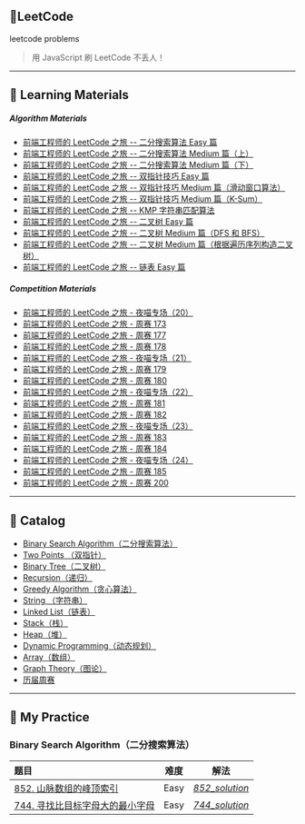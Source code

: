 ## 🍊LeetCode
leetcode problems

> 用 JavaScript 刷 LeetCode 不丢人！

***

## 📖 Learning Materials

##### Algorithm Materials

  - [前端工程师的 LeetCode 之旅 -- 二分搜索算法 Easy 篇](https://mp.weixin.qq.com/s/D6zY08tJ8J-nhIA4u86IoA)
  - [前端工程师的 LeetCode 之旅 -- 二分搜索算法 Medium 篇（上）](https://mp.weixin.qq.com/s/W-z820EkMagQsZafJdEZrw)
  - [前端工程师的 LeetCode 之旅 -- 二分搜索算法 Medium 篇（下）](https://mp.weixin.qq.com/s/wiqrNBNp22RUqM1mmSXBkQ)
  - [前端工程师的 LeetCode 之旅 -- 双指针技巧 Easy 篇](https://mp.weixin.qq.com/s/SXj8tkGj19gZy3EgTPIy2Q)
  - [前端工程师的 LeetCode 之旅 -- 双指针技巧 Medium 篇（滑动窗口算法）](https://mp.weixin.qq.com/s/5qHKabjsb0FKvfp2y7CgTg)
  - [前端工程师的 LeetCode 之旅 -- 双指针技巧 Medium 篇（K-Sum）](https://mp.weixin.qq.com/s/gQTiS5NX2WbV1lon7icOqg)
  - [前端工程师的 LeetCode 之旅 -- KMP 字符串匹配算法](https://mp.weixin.qq.com/s/liZ5G1Oaaimlu6DIEmquNw)
  - [前端工程师的 LeetCode 之旅 -- 二叉树 Easy 篇](https://mp.weixin.qq.com/s/NNIn8BLUIBWCvEjYgzb2mg)
  - [前端工程师的 LeetCode 之旅 -- 二叉树 Medium 篇（DFS 和 BFS）](https://mp.weixin.qq.com/s/FFCVLfndgtIaxwIGiDAGiA)
  - [前端工程师的 LeetCode 之旅 -- 二叉树 Medium 篇（根据遍历序列构造二叉树）](https://mp.weixin.qq.com/s/g46dFFNOyEh9W4dY61NV7g)
  - [前端工程师的 LeetCode 之旅 -- 链表 Easy 篇](https://mp.weixin.qq.com/s/_L_zU73IOFy_rAU-QQz_Dgg)

##### Competition Materials

  - [前端工程师的 LeetCode 之旅 - 夜喵专场（20）](https://mp.weixin.qq.com/s/dvSA3yruUQzmLchYyzDKdw)
  - [前端工程师的 LeetCode 之旅 - 周赛 173](https://mp.weixin.qq.com/s/kNd2nQAH9QG1POhlvNNZ4g)
  - [前端工程师的 LeetCode 之旅 - 周赛 177](https://mp.weixin.qq.com/s/FvT-vd8UVFADdBwQanp4xQ)
  - [前端工程师的 LeetCode 之旅 - 周赛 178](https://mp.weixin.qq.com/s?__biz=MzUzODgwNDAzOA==&mid=2247484191&idx=1&sn=d057dcac5204eab59e889fda0fe5b3f2&chksm=fad36936cda4e02069428a30377ac644c0c073ab58621a39472dcc917dcb4cc586ba909980f4&scene=21#wechat_redirect)
  - [前端工程师的 LeetCode 之旅 - 夜喵专场（21）](https://mp.weixin.qq.com/s/oJl9zLhwDY_LEeyyEW5iYg)
  - [前端工程师的 LeetCode 之旅 - 周赛 179](https://mp.weixin.qq.com/s?__biz=MzUzODgwNDAzOA==&mid=2247484219&idx=1&sn=50057af519d65fb1f321be5d82615c63&chksm=fad36912cda4e004b8fa3842e00a3cd4d0cad9897c2eca2eced24b97b9c919a6e9fed29c9e13&scene=21#wechat_redirect)
  - [前端工程师的 LeetCode 之旅 - 周赛 180](https://mp.weixin.qq.com/s/UEXsXCGvtJunHHmIiuhEFQ)
  - [前端工程师的 LeetCode 之旅 - 夜喵专场（22）](https://mp.weixin.qq.com/s/gjWicUgaJXJ2Q-wT9COkiA)
  - [前端工程师的 LeetCode 之旅 - 周赛 181](https://mp.weixin.qq.com/s/12n0txs_lWYeZsyFmMdWJQ)
  - [前端工程师的 LeetCode 之旅 - 周赛 182](https://mp.weixin.qq.com/s/QfFkMBiJy3-hYs73eyKRCA)
  - [前端工程师的 LeetCode 之旅 - 夜喵专场（23）](https://mp.weixin.qq.com/s/ImLe4nDvZ7fC5cf2OsY4DQ)
  - [前端工程师的 LeetCode 之旅 - 周赛 183](https://mp.weixin.qq.com/s/oQLaD4vDDjLJE4l7DFy-xw)
  - [前端工程师的 LeetCode 之旅 - 周赛 184](https://mp.weixin.qq.com/s/PgaPLuQ3dMZRmnf64ZcSLA)
  - [前端工程师的 LeetCode 之旅 - 夜喵专场（24）](https://mp.weixin.qq.com/s/e4R0tyOY9UB_TiiNWqi8AA)
  - [前端工程师的 LeetCode 之旅 - 周赛 185](https://mp.weixin.qq.com/s/-iuN5ln6KTfEGt6Ewihdrg)
  - [前端工程师的 LeetCode 之旅 - 周赛 200](https://mp.weixin.qq.com/s/YAX98q0iNqceHRnI2AYR-g)

***

## 🧭 Catalog

  - [Binary Search Algorithm（二分搜索算法）](#1)
  - [Two Points （双指针）](#2)
  - [Binary Tree（二叉树）](#3)
  - [Recursion（递归）](#4)
  - [Greedy Algorithm（贪心算法）](#5)
  - [String （字符串）](#6)
  - [Linked List（链表）](#7)
  - [Stack（栈）](#8)
  - [Heap（堆）](#9)
  - [Dynamic Programming（动态规划）](#10)
  - [Array（数组）](#11)
  - [Graph Theory（图论）](#12)
  - [历届周赛](#13)

***

## 🌸 My Practice

<h3 id="1">Binary Search Algorithm（二分搜索算法）</h3>

| 题目 | 难度 | 解法 |
| :----- | :---: | :---: |
| [852. 山脉数组的峰顶索引](https://leetcode.com/problems/peak-index-in-a-mountain-array/submissions/) | Easy | [*852_solution*](Binary-Search/easy_852_solution.js) |
| [744. 寻找比目标字母大的最小字母](https://leetcode.com/problems/find-smallest-letter-greater-than-target/) | Easy | [*744_solution*](Binary-Search/easy_744_solution.js)|
